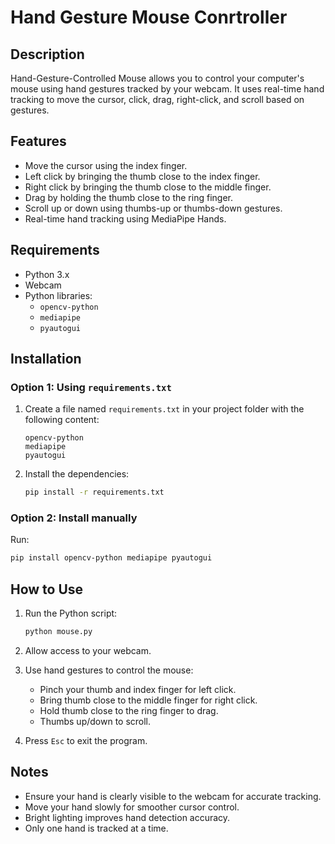 # Hand Gesture  Mouse Conrtroller

## Description
Hand-Gesture-Controlled Mouse allows you to control your computer's mouse using hand gestures tracked by your webcam. It uses real-time hand tracking to move the cursor, click, drag, right-click, and scroll based on gestures.

## Features
- Move the cursor using the index finger.
- Left click by bringing the thumb close to the index finger.
- Right click by bringing the thumb close to the middle finger.
- Drag by holding the thumb close to the ring finger.
- Scroll up or down using thumbs-up or thumbs-down gestures.
- Real-time hand tracking using MediaPipe Hands.

## Requirements
- Python 3.x
- Webcam
- Python libraries:
  - `opencv-python`
  - `mediapipe`
  - `pyautogui`

## Installation

### Option 1: Using `requirements.txt`
1. Create a file named `requirements.txt` in your project folder with the following content:
    ```
    opencv-python
    mediapipe
    pyautogui
    ```
2. Install the dependencies:
    ```bash
    pip install -r requirements.txt
    ```

### Option 2: Install manually
Run:
```bash
pip install opencv-python mediapipe pyautogui
````

## How to Use

1. Run the Python script:

   ```bash
   python mouse.py
   ```
2. Allow access to your webcam.
3. Use hand gestures to control the mouse:

   * Pinch your thumb and index finger for left click.
   * Bring thumb close to the middle finger for right click.
   * Hold thumb close to the ring finger to drag.
   * Thumbs up/down to scroll.
4. Press `Esc` to exit the program.

## Notes

* Ensure your hand is clearly visible to the webcam for accurate tracking.
* Move your hand slowly for smoother cursor control.
* Bright lighting improves hand detection accuracy.
* Only one hand is tracked at a time.

```
